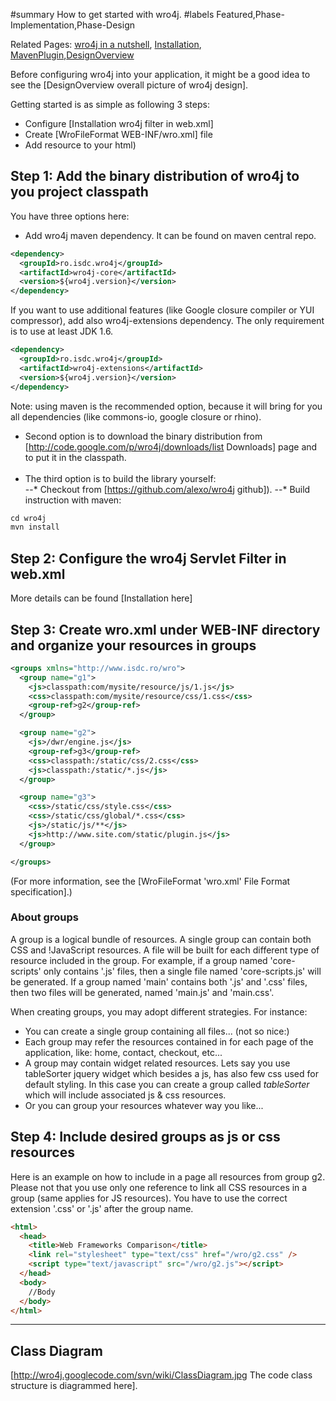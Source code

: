 #summary How to get started with wro4j.
#labels Featured,Phase-Implementation,Phase-Design

Related Pages: [wro4j in a nutshell](http://wro4j.github.com/wro4j), [Installation](Installation), [MavenPlugin](MavenPlugin),[DesignOverview](DesignOverview)

Before configuring wro4j into your application, it might be a good idea to see the [DesignOverview overall picture of wro4j design]. 


Getting started is as simple as following 3 steps:

* Configure [Installation wro4j filter in web.xml]
* Create [WroFileFormat WEB-INF/wro.xml] file
* Add resource to your html)


## Step 1: Add the binary distribution of wro4j to you project classpath 

You have three options here:
* Add wro4j maven dependency. It can be found on maven central repo.
```xml
<dependency>
  <groupId>ro.isdc.wro4j</groupId>
  <artifactId>wro4j-core</artifactId>
  <version>${wro4j.version}</version>
</dependency>
```

If you want to use additional features (like Google closure compiler or YUI compressor), add also wro4j-extensions dependency. The only requirement is to use at least JDK 1.6.
```xml
<dependency>
  <groupId>ro.isdc.wro4j</groupId>
  <artifactId>wro4j-extensions</artifactId>
  <version>${wro4j.version}</version>
</dependency>
```

Note: using maven is the recommended option, because it will bring for you all dependencies (like commons-io, google closure or rhino).

* Second option is to download the binary distribution from [http://code.google.com/p/wro4j/downloads/list Downloads] page and to put it in the classpath. <br><br>
* The third option is to build the library yourself:    
--* Checkout from [https://github.com/alexo/wro4j github]).
--* Build instruction with maven:

```python
cd wro4j
mvn install
```


## Step 2: Configure the wro4j Servlet Filter in web.xml 
More details can be found [Installation here]

## Step 3: Create wro.xml under WEB-INF directory and organize your resources in groups 

```xml
<groups xmlns="http://www.isdc.ro/wro">
  <group name="g1">
    <js>classpath:com/mysite/resource/js/1.js</js>
    <css>classpath:com/mysite/resource/css/1.css</css>
    <group-ref>g2</group-ref>
  </group>

  <group name="g2">
    <js>/dwr/engine.js</js>
    <group-ref>g3</group-ref>
    <css>classpath:/static/css/2.css</css>
    <js>classpath:/static/*.js</js>
  </group>

  <group name="g3">
    <css>/static/css/style.css</css>
    <css>/static/css/global/*.css</css>
    <js>/static/js/**</js>
    <js>http://www.site.com/static/plugin.js</js>
  </group>

</groups>
```

  (For more information, see the [WroFileFormat 'wro.xml' File Format specification].)

### About groups 
A group is a logical bundle of resources. A single group can contain both CSS and !JavaScript resources.  A file will be built for each different type of resource included in the group. For example, if a group named 'core-scripts' only contains '.js' files, then a single file named 'core-scripts.js' will be generated.  If a group named 'main' contains both '.js' and '.css' files, then two files will be generated, named 'main.js' and 'main.css'.

When creating groups, you may adopt different strategies. For instance:

* You can create a single group containing all files... (not so nice:)
* Each group may refer the resources contained in for each page of the application, like: home, contact, checkout, etc... 
* A group may contain widget related resources. Lets say you use tableSorter jquery widget which besides a js, has also few css used for default styling. In this case you can create a group called *tableSorter* which will include associated js & css resources. 
* Or you can group your resources whatever way you like...

## Step 4: Include desired groups as js or css resources 

Here is an example on how to include in a page all resources from group g2. Please not that you use only one reference to link all CSS resources in a group (same applies for JS resources). You have to use the correct extension '.css' or '.js' after the group name.

```html
<html>
  <head>
    <title>Web Frameworks Comparison</title>
    <link rel="stylesheet" type="text/css" href="/wro/g2.css" />
    <script type="text/javascript" src="/wro/g2.js"></script>
  </head>
  <body>
    //Body
  </body>
</html>
```

----

## Class Diagram 

[http://wro4j.googlecode.com/svn/wiki/ClassDiagram.jpg The code class structure is diagrammed here].